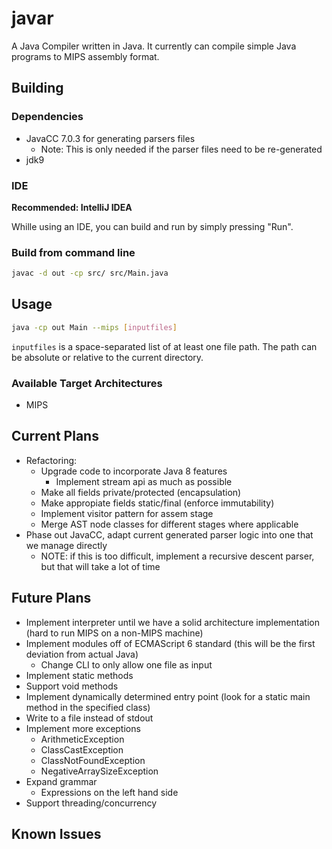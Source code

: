 # javar

A Java Compiler written in Java.  It currently can compile simple Java programs to MIPS assembly format.

## Building

### Dependencies
* JavaCC 7.0.3 for generating parsers files
  * Note: This is only needed if the parser files need to be re-generated
* jdk9

### IDE

**Recommended: IntelliJ IDEA**

Whille using an IDE, you can build and run by simply pressing "Run".

### Build from command line

```bash
javac -d out -cp src/ src/Main.java
```

## Usage

```bash
java -cp out Main --mips [inputfiles]
```

`inputfiles` is a space-separated list of at least one file path. The path can be absolute or relative to the current directory.

### Available Target Architectures

* MIPS

## Current Plans
* Refactoring:
  * Upgrade code to incorporate Java 8 features
    * Implement stream api as much as possible
  * Make all fields private/protected (encapsulation)
  * Make appropiate fields static/final (enforce immutability)
  * Implement visitor pattern for assem stage
  * Merge AST node classes for different stages where applicable
* Phase out JavaCC, adapt current generated parser logic into one that we manage directly
  * NOTE: if this is too difficult, implement a recursive descent parser, but that will take a lot of time

## Future Plans
* Implement interpreter until we have a solid architecture implementation (hard to run MIPS on a non-MIPS machine)
* Implement modules off of ECMAScript 6 standard (this will be the first deviation from actual Java)
  * Change CLI to only allow one file as input
* Implement static methods
* Support void methods
* Implement dynamically determined entry point (look for a static main method in the specified class)
* Write to a file instead of stdout
* Implement more exceptions
  * ArithmeticException
  * ClassCastException
  * ClassNotFoundException
  * NegativeArraySizeException
* Expand grammar
  * Expressions on the left hand side
* Support threading/concurrency

## Known Issues
